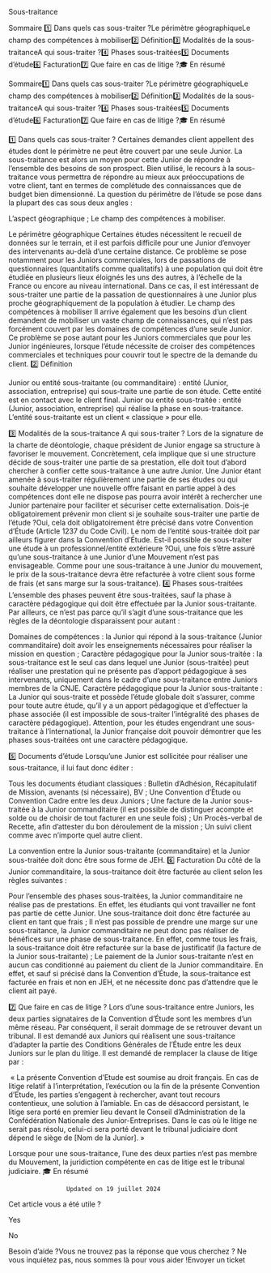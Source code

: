 



Sous-traitance

Sommaire 
1️⃣ Dans quels cas sous-traiter ?Le périmètre géographiqueLe champ des compétences à mobiliser2️⃣ Définition3️⃣ Modalités de la sous-traitanceA qui sous-traiter ?4️⃣ Phases sous-traitées5️⃣ Documents d’étude6️⃣ Facturation7️⃣ Que faire en cas de litige ?🎓 En résumé



Sommaire1️⃣ Dans quels cas sous-traiter ?Le périmètre géographiqueLe champ des compétences à mobiliser2️⃣ Définition3️⃣ Modalités de la sous-traitanceA qui sous-traiter ?4️⃣ Phases sous-traitées5️⃣ Documents d’étude6️⃣ Facturation7️⃣ Que faire en cas de litige ?🎓 En résumé





 













1️⃣ Dans quels cas sous-traiter ?
Certaines demandes client appellent des études dont le périmètre ne peut être couvert par une seule Junior. La sous-traitance est alors un moyen pour cette Junior de répondre à l’ensemble des besoins de son prospect. Bien utilisé, le recours à la sous-traitance vous permettra de répondre au mieux aux préoccupations de votre client, tant en termes de complétude des connaissances que de budget bien dimensionné.
La question du périmètre de l’étude se pose dans la plupart des cas sous deux angles :

L’aspect géographique ;
Le champ des compétences à mobiliser.

Le périmètre géographique
Certaines études nécessitent le recueil de données sur le terrain, et il est parfois difficile pour une Junior d’envoyer des intervenants au-delà d’une certaine distance.
Ce problème se pose notamment pour les Juniors commerciales, lors de passations de questionnaires (quantitatifs comme qualitatifs) à une population qui doit être étudiée en plusieurs lieux éloignés les uns des autres, à l’échelle de la France ou encore au niveau international. Dans ce cas, il est intéressant de sous-traiter une partie de la passation de questionnaires à une Junior plus proche géographiquement de la population à étudier.
Le champ des compétences à mobiliser
Il arrive également que les besoins d’un client demandent de mobiliser un vaste champ de connaissances, qui n’est pas forcément couvert par les domaines de compétences d’une seule Junior. Ce problème se pose autant pour les Juniors commerciales que pour les Junior ingénieures, lorsque l’étude nécessite de croiser des compétences commerciales et techniques pour couvrir tout le spectre de la demande du client.
2️⃣ Définition

Junior ou entité sous-traitante (ou commanditaire) : entité (Junior, association, entreprise) qui sous-traite une partie de son étude. Cette entité est en contact avec le client final.
Junior ou entité sous-traitée : entité (Junior, association, entreprise) qui réalise la phase en sous-traitance. L’entité sous-traitante est un client « classique » pour elle.

3️⃣ Modalités de la sous-traitance
A qui sous-traiter ?
Lors de la signature de la charte de déontologie, chaque président de Junior engage sa structure à favoriser le mouvement.
Concrètement, cela implique que si une structure décide de sous-traiter une partie de sa prestation, elle doit tout d’abord chercher à confier cette sous-traitance à une autre Junior.
Une Junior étant amenée à sous-traiter régulièrement une partie de ses études ou qui souhaite développer une nouvelle offre faisant en partie appel à des compétences dont elle ne dispose pas pourra avoir intérêt à rechercher une Junior partenaire pour faciliter et sécuriser cette externalisation.
Dois-je obligatoirement prévenir mon client si je souhaite sous-traiter une partie de l’étude ?Oui, cela doit obligatoirement être précisé dans votre Convention d’Étude (Article 1237 du Code Civil). Le nom de l’entité sous-traitée doit par ailleurs figurer dans la Convention d’Étude.
Est-il possible de sous-traiter une étude à un professionnel/entité extérieure ?Oui, une fois s’être assuré qu’une sous-traitance à une Junior d’une Mouvement n’est pas envisageable. Comme pour une sous-traitance à une Junior du mouvement, le prix de la sous-traitance devra être refacturée à votre client sous forme de frais (et sans marge sur la sous-traitance).
4️⃣ Phases sous-traitées
L’ensemble des phases peuvent être sous-traitées, sauf la phase à caractère pédagogique qui doit être effectuée par la Junior sous-traitante.
Par ailleurs, ce n’est pas parce qu’il s’agit d’une sous-traitance que les règles de la déontologie disparaissent pour autant :

Domaines de compétences : la Junior qui répond à la sous-traitance (Junior commanditaire) doit avoir les enseignements nécessaires pour réaliser la mission en question ;
Caractère pédagogique pour la Junior sous-traitée : la sous-traitance est le seul cas dans lequel une Junior (sous-traitée) peut réaliser une prestation qui ne présente pas d’apport pédagogique à ses intervenants, uniquement dans le cadre d’une sous-traitance entre Juniors membres de la CNJE.
Caractère pédagogique pour la Junior sous-traitante : La Junior qui sous-traite et possède l’étude globale doit s’assurer, comme pour toute autre étude, qu’il y a un apport pédagogique et d’effectuer la phase associée (il est impossible de sous-traiter l’intégralité des phases de caractère pédagogique). Attention, pour les études engendrant une sous-traitance à l’international, la Junior française doit pouvoir démontrer que les phases sous-traitées ont une caractère pédagogique.

5️⃣ Documents d’étude
Lorsqu’une Junior est sollicitée pour réaliser une sous-traitance, il lui faut donc éditer :

Tous les documents étudiant classiques : Bulletin d’Adhésion, Récapitulatif de Mission, avenants (si nécessaire), BV ;
Une Convention d’Étude ou Convention Cadre entre les deux Juniors ;
Une facture de la Junior sous-traitée à la Junior commanditaire (il est possible de distinguer acompte et solde ou de choisir de tout facturer en une seule fois) ;
Un Procès-verbal de Recette, afin d’attester du bon déroulement de la mission ;
Un suivi client comme avec n’importe quel autre client.

La convention entre la Junior sous-traitante (commanditaire) et la Junior sous-traitée doit donc être sous forme de JEH.
6️⃣ Facturation
Du côté de la Junior commanditaire, la sous-traitance doit être facturée au client selon les règles suivantes :

Pour l’ensemble des phases sous-traitées, la Junior commanditaire ne réalise pas de prestations. En effet, les étudiants qui vont travailler ne font pas partie de cette Junior. Une sous-traitance doit donc être facturée au client en tant que frais ;
Il n’est pas possible de prendre une marge sur une sous-traitance, la Junior commanditaire ne peut donc pas réaliser de bénéfices sur une phase de sous-traitance. En effet, comme tous les frais, la sous-traitance doit être refacturée sur la base de justificatif (la facture de la Junior sous-traitante) ;
Le paiement de la Junior sous-traitante n’est en aucun cas conditionné au paiement du client de la Junior commanditaire. En effet, et sauf si précisé dans la Convention d’Étude, la sous-traitance est facturée en frais et non en JEH, et ne nécessite donc pas d’attendre que le client ait payé.

7️⃣ Que faire en cas de litige ?
Lors d’une sous-traitance entre Juniors, les deux parties signataires de la Convention d’Étude sont les membres d’un même réseau. Par conséquent, il serait dommage de se retrouver devant un tribunal. Il est demandé aux Juniors qui réalisent une sous-traitance d’adapter la partie des Conditions Générales de l’Étude entre les deux Juniors sur le plan du litige.
Il est demandé de remplacer la clause de litige par :

 « La présente Convention d’Etude est soumise au droit français. En cas de litige relatif à l’interprétation, l’exécution ou la fin de la présente Convention d’Etude, les parties s’engagent à rechercher, avant tout recours contentieux, une solution à l’amiable. En cas de désaccord persistant, le litige sera porté en premier lieu devant le Conseil d’Administration de la Confédération Nationale des Junior-Entreprises. Dans le cas où le litige ne serait pas résolu, celui-ci sera porté devant le tribunal judiciaire dont dépend le siège de [Nom de la Junior]. »

Lorsque pour une sous-traitance, l’une des deux parties n’est pas membre du Mouvement, la juridiction compétente en cas de litige est le tribunal judiciaire.
🎓 En résumé




					Updated on 19 juillet 2024				



Cet article vous a été utile ?




Yes



No





Besoin d’aide ?Vous ne trouvez pas la réponse que vous cherchez ? Ne vous inquiétez pas, nous sommes là pour vous aider !Envoyer un ticket

